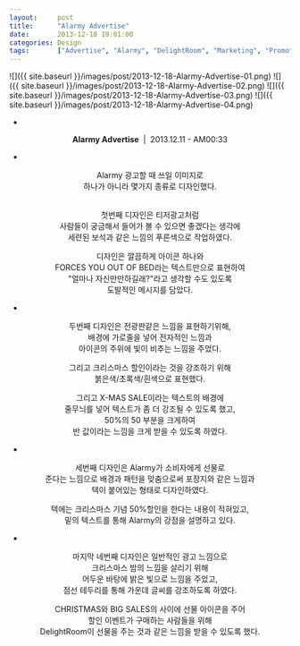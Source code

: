 ```yaml
---
layout: 	post
title:  	"Alarmy Advertise"
date:   	2013-12-18 19:01:00
categories: Design
tags:		["Advertise", "Alarmy", "DelightRoom", "Marketing", "Promotion", "Sleep If U Can"]
---
```


<span class="imgslider" data-slick='{"dots":true, "infinite":true}'>
![]({{ site.baseurl }}/images/post/2013-12-18-Alarmy-Advertise-01.png)
![]({{ site.baseurl }}/images/post/2013-12-18-Alarmy-Advertise-02.png)
![]({{ site.baseurl }}/images/post/2013-12-18-Alarmy-Advertise-03.png)
![]({{ site.baseurl }}/images/post/2013-12-18-Alarmy-Advertise-04.png)
</span>

<center>

-

**Alarmy Advertise**&nbsp;&nbsp;|&nbsp;&nbsp;2013.12.11 - AM00:33

-

Alarmy 광고할 때 쓰일 이미지로<br />
하나가 아니라 몇가지 종류로 디자인했다.<br />
<br />

첫번째 디자인은 티저광고처럼<br />
사람들이 궁금해서 들어가 볼 수 있으면 좋겠다는 생각에<br />
세련된 보석과 같은 느낌의 푸른색으로 작업하였다.<br />

디자인은 깔끔하게 아이콘 하나와<br />
FORCES YOU OUT OF BED라는 텍스트만으로 표현하여<br />
"얼마나 자신만만하길래?"라고 생각할 수도 있도록<br />
도발적인 메시지를 담았다.<br />

-

두번째 디자인은 전광판같은 느낌을 표현하기위해,<br />
배경에 가로줄을 넣어 전자적인 느낌과<br />
아이콘의 주위에 빛이 비추는 느낌을 주었다.<br />

그리고 크리스마스 할인이라는 것을 강조하기 위해<br />
붉은색/초록색/흰색으로 표현했다.<br />

그리고 X-MAS SALE이라는 텍스트의 배경에<br />
줄무늬를 넣어 텍스트가 좀 더 강조될 수 있도록 했고,<br />
50%의 50 부분을 크게하여<br />
반 값이라는 느낌을 크게 받을 수 있도록 하였다.<br />

-

세번째 디자인은 Alarmy가 소비자에게 선물로<br />
준다는 느낌으로 배경과 패턴을 맞춤으로써 포장지와 같은 느낌과<br />
텍이 붙어있는 형태로 디자인하였다.<br />

텍에는 크리스마스 기념 50%할인을 한다는 내용이 적혀있고,<br />
밑의 텍스트를 통해 Alarmy의 강점을 설명하고 있다.<br />

-

마지막 네번째 디자인은 일반적인 광고 느낌으로<br />
크리스마스 밤의 느낌을 살리기 위해<br />
어두운 바탕에 밝은 빛으로 느낌을 주었고,<br />
점선 테두리를 통해 가운데 글씨를 강조하도록 하였다.<br />

CHRISTMAS와 BIG SALES의 사이에 선물 아이콘을 주어<br />
할인 이벤트가 구매하는 사람들을 위해<br />
DelightRoom이 선물을 주는 것과 같은 느낌을 받을 수 있도록 했다.<br />
<br />

</center>
